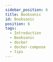 ```yaml
---
sidebar_position: 6
title: Booksonic
id: Booksonic
position: 6
tags:
  - Introduction
  - Booksonic
  - docker
  - docker-compose
  - tips
---
```

